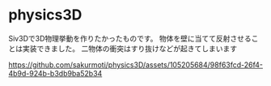# physics3D
Siv3Dで3D物理挙動を作りたかったものです。
物体を壁に当てて反射させることは実装できました。
二物体の衝突はすり抜けなどが起きてしまいます

https://github.com/sakurmoti/physics3D/assets/105205684/98f63fcd-26f4-4b9d-924b-b3db9ba52b34

